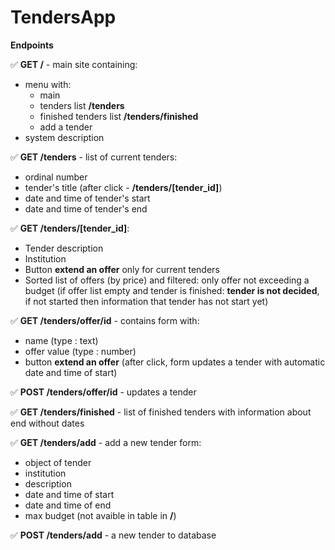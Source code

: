 # TendersApp

**Endpoints**

✅ **GET /** - main site containing:
* menu with: 
    * main
    * tenders list **/tenders**
    * finished tenders list **/tenders/finished**
    * add a tender
* system description

✅ **GET /tenders** - list of current tenders: 
* ordinal number
* tender's title (after click - **/tenders/[tender_id]**)
* date and time of tender's start
* date and time of tender's end

✅ **GET /tenders/[tender_id]**:
* Tender description
* Institution
* Button **extend an offer** only for current tenders
* Sorted list of offers (by price) and filtered: only offer not exceeding a budget (if offer list empty and tender is finished: **tender is not decided**, if not started then information that tender has not start yet)

✅ **GET /tenders/offer/id** - contains form with:
* name (type : text)
* offer value (type : number)
* button **extend an offer** (after click, form updates a tender with automatic date and time of start)

✅ **POST /tenders/offer/id** - updates a tender

✅ **GET /tenders/finished** - list of finished tenders with information about end without dates

✅ **GET /tenders/add** - add a new tender form: 
* object of tender
* institution
* description
* date and time of start
* date and time of end
* max budget (not avaible in table in **/**)

✅ **POST /tenders/add** - a new tender to database


